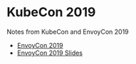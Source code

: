 # KubeCon 2019

Notes from KubeCon and EnvoyCon 2019

* [EnvoyCon 2019](envoycon2019/)
* [EnvoyCon 2019 Slides](envoycon2019/slides)
